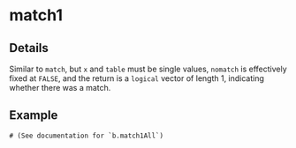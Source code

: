 match1
======

Details
-------

Similar to `match`, but
`x` and `table` must be single values,
`nomatch` is effectively fixed at `FALSE`, and
the return is a `logical` vector of length 1,
indicating whether there was a match.

Example
-------

    # (See documentation for `b.match1All`)
